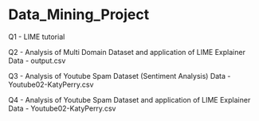 # Data_Mining_Project

Q1   - LIME tutorial

Q2   - Analysis of Multi Domain Dataset and application of LIME Explainer
Data - output.csv

Q3   -  Analysis of Youtube Spam Dataset (Sentiment Analysis)
Data - Youtube02-KatyPerry.csv

Q4   -  Analysis of Youtube Spam Dataset and application of LIME Explainer
Data - Youtube02-KatyPerry.csv
